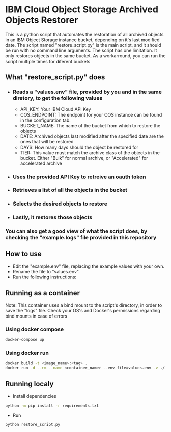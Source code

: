 # IBM Cloud Object Storage Archived Objects Restorer

This is a python script that automates the restoration of all archived objects in an IBM Object Storage instance bucket, depending on it\'s last modified date. The script named "restore_script.py" is the main script, and it should be run with no command line arguments. The script has one limitation. It only restores objects in the same bucket. As a workarround, you can run the script multiple times for diferent buckets

## What \"restore_script.py\" does

- ### Reads a \"values.env\" file, provided by you and in the same diretory, to get the following values

  - API_KEY: Your IBM Cloud API Key
  - COS_ENDPOINT: The endpoint for your COS instance can be found in the configuration tab.
  - BUCKET_NAME: The name of the bucket from which to restore the objects
  - DATE: Archived objects last modified after the specified date are the ones that will be restored
  - DAYS: How many days should the object be restored for
  - TIER: This value must match the archive class of the objects in the bucket. Either \"Bulk\" for normal archive, or \"Accelerated\" for accelerated archive

- ### Uses the provided API Key to retreive an oauth token

- ### Retrieves a list of all the objects in the bucket

- ### Selects the desired objects to restore

- ### Lastly, it restores those objects

### You can also get a good view of what the script does, by checking the \"example.logs\" file provided in this repository

## How to use

- Edit the \"example.env\" file, replacing the example values with your own.
- Rename the file to \"values.env\".
- Run the following instructions:

## Running as a container

Note: This container uses a bind mount to the script's directory, in order to save the \"logs\" file. Check your OS's and Docker's permissions regarding bind mounts in case of errors

### Using docker compose

```bash
docker-compose up
```

### Using docker run

```bash
docker build -t <image_name>:<tag> .
docker run -d --rm --name <container_name> --env-file=values.env -v ./:/icos-object-restorer <image_name>:<tag>
```

## Running localy

- Install dependencies

```bash
python -m pip install -r requirements.txt
```

- Run

```bash
python restore_script.py
```
